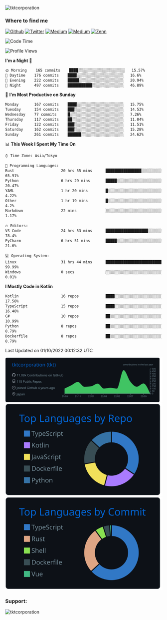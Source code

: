 <p align="left"> <img src="https://komarev.com/ghpvc/?username=tktcorporation&label=Profile%20views&color=0e75b6&style=flat" alt="tktcorporation" /> </p>

<h3>Where to find me</h3>
<p>
<a href="https://github.com/tktcorporation" target="_blank"><img alt="Github" src="https://img.shields.io/badge/GitHub-%2312100E.svg?&style=for-the-badge&logo=Github&logoColor=white" /></a>
<a href="https://twitter.com/tktcorporation" target="_blank"><img alt="Twitter" src="https://img.shields.io/badge/twitter-%231DA1F2.svg?&style=for-the-badge&logo=twitter&logoColor=white" /></a>
<a href="https://www.linkedin.com/in/tktcorporation" target="_blank"><img alt="Medium" src="https://img.shields.io/badge/linkdin-0a66c2.svg?&style=for-the-badge&logo=linkedin&logoColor=white" /></a>
<a href="https://qiita.com/tktcorporation" target="_blank"><img alt="Medium" src="https://img.shields.io/badge/qiita-55C500.svg?&style=for-the-badge&logo=qiita&logoColor=white" /></a>
<a href="https://zenn.dev/tktcorporation" target="_blank"><img alt="Zenn" src="https://img.shields.io/badge/Zenn-3EA8FF.svg?&style=for-the-badge&logo=Zenn&logoColor=white" /></a>
</p>
  
<!--START_SECTION:waka-->
![Code Time](http://img.shields.io/badge/Code%20Time-580%20hrs%2036%20mins-blue)

![Profile Views](http://img.shields.io/badge/Profile%20Views-2-blue)

**I'm a Night 🦉** 

```text
🌞 Morning    165 commits    ████░░░░░░░░░░░░░░░░░░░░░   15.57% 
🌆 Daytime    176 commits    ████░░░░░░░░░░░░░░░░░░░░░   16.6% 
🌃 Evening    222 commits    █████░░░░░░░░░░░░░░░░░░░░   20.94% 
🌙 Night      497 commits    ███████████░░░░░░░░░░░░░░   46.89%

```
📅 **I'm Most Productive on Sunday** 

```text
Monday       167 commits    ████░░░░░░░░░░░░░░░░░░░░░   15.75% 
Tuesday      154 commits    ███░░░░░░░░░░░░░░░░░░░░░░   14.53% 
Wednesday    77 commits     █░░░░░░░░░░░░░░░░░░░░░░░░   7.26% 
Thursday     117 commits    ██░░░░░░░░░░░░░░░░░░░░░░░   11.04% 
Friday       122 commits    ███░░░░░░░░░░░░░░░░░░░░░░   11.51% 
Saturday     162 commits    ███░░░░░░░░░░░░░░░░░░░░░░   15.28% 
Sunday       261 commits    ██████░░░░░░░░░░░░░░░░░░░   24.62%

```


📊 **This Week I Spent My Time On** 

```text
⌚︎ Time Zone: Asia/Tokyo

💬 Programming Languages: 
Rust                     20 hrs 55 mins      ████████████████░░░░░░░░░   65.91% 
Python                   6 hrs 29 mins       █████░░░░░░░░░░░░░░░░░░░░   20.47% 
YAML                     1 hr 20 mins        █░░░░░░░░░░░░░░░░░░░░░░░░   4.22% 
Other                    1 hr 19 mins        █░░░░░░░░░░░░░░░░░░░░░░░░   4.2% 
Markdown                 22 mins             ░░░░░░░░░░░░░░░░░░░░░░░░░   1.17%

🔥 Editors: 
VS Code                  24 hrs 53 mins      ███████████████████░░░░░░   78.4% 
PyCharm                  6 hrs 51 mins       █████░░░░░░░░░░░░░░░░░░░░   21.6%

💻 Operating System: 
Linux                    31 hrs 44 mins      █████████████████████████   99.99% 
Windows                  0 secs              ░░░░░░░░░░░░░░░░░░░░░░░░░   0.01%

```

**I Mostly Code in Kotlin** 

```text
Kotlin                   16 repos            ████░░░░░░░░░░░░░░░░░░░░░   17.58% 
TypeScript               15 repos            ████░░░░░░░░░░░░░░░░░░░░░   16.48% 
C#                       10 repos            ██░░░░░░░░░░░░░░░░░░░░░░░   10.99% 
Python                   8 repos             ██░░░░░░░░░░░░░░░░░░░░░░░   8.79% 
Dockerfile               8 repos             ██░░░░░░░░░░░░░░░░░░░░░░░   8.79%

```



 Last Updated on 01/10/2022 00:12:32 UTC
<!--END_SECTION:waka-->

[![](https://raw.githubusercontent.com/tktcorporation/tktcorporation/master/profile-summary-card-output/github_dark/0-profile-details.svg)](https://github.com/vn7n24fzkq/github-profile-summary-cards)
[![](https://raw.githubusercontent.com/tktcorporation/tktcorporation/master/profile-summary-card-output/github_dark/1-repos-per-language.svg)](https://github.com/vn7n24fzkq/github-profile-summary-cards) [![](https://raw.githubusercontent.com/tktcorporation/tktcorporation/master/profile-summary-card-output/github_dark/2-most-commit-language.svg)](https://github.com/vn7n24fzkq/github-profile-summary-cards)

<h3 align="left">Support:</h3>
<p><a href="https://www.buymeacoffee.com/tktcorporation"> <img align="left" src="https://cdn.buymeacoffee.com/buttons/v2/default-yellow.png" height="50" width="210" alt="tktcorporation" /></a></p><br><br>
